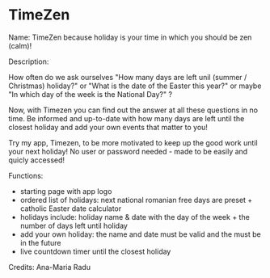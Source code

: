 # TimeZen
Name: TimeZen because holiday is your time in which you should be zen (calm)!

Description:

How often do we ask ourselves "How many days are left unil (summer / Christmas) holiday?" or "What is the date of the Easter this year?" or maybe "In which day of the week is the National Day?" ?

Now, with Timezen you can find out the answer at all these questions in no time. Be informed and up-to-date with how many days are left until the closest holiday and add your own events that matter to you! 

Try my app, Timezen, to be more motivated to keep up the good work until your next holiday! 
No user or password needed - made to be easily and quicly accessed!


Functions:

- starting page with app logo
- ordered list of holidays: next national romanian free days are preset + catholic Easter date calculator 
- holidays include: holiday name & date with the day of the week + the number of days left until holiday
- add your own holiday: the name and date must be valid and the must be in the future
- live countdown timer until the closest holiday

Credits:
Ana-Maria Radu
